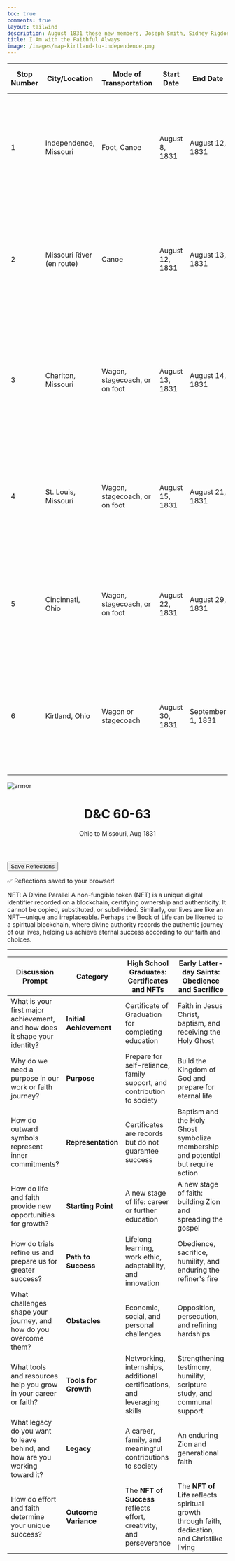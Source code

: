 ```yaml
---
toc: true
comments: true
layout: tailwind
description: August 1831 these new members, Joseph Smith, Sidney Rigdon, Oliver Cowdery, William W. Phelps, Sidney Gilbert, Samuel H. Smith, Reynolds Cahoon, Ezra Booth, Frederick G. Williams, Joseph Coe, are in travels back from Zion, Independence MO to Kirtland OH.
title: I Am with the Faithful Always 
image: /images/map-kirtland-to-independence.png
---
```


| **Stop Number** | **City/Location**         | **Mode of Transportation**     | **Start Date**    | **End Date**      | **Estimated Travel Time**                     | **Historical Context (Revelation)**                                                                                     |
|------------------|---------------------------|---------------------------------|-------------------|-------------------|-----------------------------------------------|-------------------------------------------------------------------------------------------------------------------------|
| 1                | Independence, Missouri   | Foot, Canoe                     | August 8, 1831    | August 12, 1831   | 4 days                                        | **D&C 60**: Commanded to preach the gospel; warned against idleness and fear. Many were instructed to travel two by two. |
| 2                | Missouri River (en route)| Canoe                           | August 12, 1831   | August 13, 1831   | 1 day                                        | **D&C 61**: Revelation about the dangers of the river and divine protection; groups disbanded, with some traveling on foot two by two. |
| 3                | Charlton, Missouri       | Wagon, stagecoach, or on foot   | August 13, 1831   | August 14, 1831   | 1 day                                        | **D&C 62**: The Prophet and his companions met elders traveling to Zion and were assured their testimonies were recorded in heaven. |
| 4                | St. Louis, Missouri      | Wagon, stagecoach, or on foot   | August 15, 1831   | August 21, 1831   | 6 days                                       | Preparation for the transition from river to land travel. No direct revelation recorded here, but preaching likely occurred. |
| 5                | Cincinnati, Ohio         | Wagon, stagecoach, or on foot   | August 22, 1831   | August 29, 1831   | 7 days                                        | Traveled northeast toward Kirtland; opportunity to preach and minister along the way. Some may have continued two by two. |
| 6                | Kirtland, Ohio           | Wagon or stagecoach             | August 30, 1831   | September 1, 1831 | 2 days                                        | **D&C 63**: Upon arrival in Kirtland, the Prophet received revelation concerning Zion, obedience, and blessings for the faithful. |


![armor]({{site.baseurl}}/images/map-kirtland-to-independence.png)

<div class="max-w-4xl mx-auto px-4 py-8">
    <header class="mb-6">
        <h1 class="text-3xl font-bold text-gray-900">D&C 60-63</h1>
        <p class="text-lg text-gray-600">Ohio to Missouri, Aug 1831</p>
    </header>
    <!-- Dynamic Sections Container -->
    <div id="sections-container"></div>
    <div class="text-center mt-10">
        <button onclick="saveReflections()" class="bg-blue-600 hover:bg-blue-700 text-white font-semibold py-2 px-6 rounded">Save Reflections</button>
        <p id="saved-msg" class="mt-4 text-green-600 hidden">✅ Reflections saved to your browser!</p>
    </div>
</div>

<script>
    // JSON Data for Sections
    const sectionsData = [
        {
            title: "📖 D&C 60 Dedication of the land and the temple site August 8, 1831.  These verses emphasize preaching, faithfulness, and overcoming fear in teaching",
            image: "{{site.baseurl}}/images/missouri-preaching.png",
            scriptures: [
                "“With some I am not well pleased, for they will not open their mouths” (D&C 60:2)",
                "“Joseph, Sydney, Oliver to preach in Cincinnati... in this place let them lift up their voice and declare my word with loud voices, without wrath or doubting, ... and your sins are forgiven you.” (D&C 60:6,7)",
                "“And let the residue take their journey from St. Louis, two by two, and preach the word, not in haste, ..., until they return to the churches from whence they came.” (D&C 60:8)",
                "“Behold, they have been sent to preach my gospel among the congregations of the wicked; ..., thus: Thou shalt not idle away thy time, neither shalt thou bury thy talent that it may not be known.” (D&C 60:13)"
            ],
            description: "The Lord calls His servants to open their mouths and preach the gospel. He emphasizes faithfulness and the need to testify of His truths.",
            reflectionPlaceholder: "How do I overcome fear and hesitation in sharing the gospel?"
        },
        {
            title: "📖 D&C 61 Prophet and ten elders had traveled down the Missouri River in canoes. A focus on dangers of the river journey, the Lord’s protection, and spiritual warnings.",
            image: "{{site.baseurl}}/images/missouri-canoe.png",
            scriptures: [
                "“The destroyer rideth upon the face of the waters” (D&C 61:19)",
                "“Let all men beware how they take my name in their lips” (D&C 61:2)",
                "“I, the Lord, have decreed and the destroyer hath no power upon the land” (D&C 61:14)"
            ],
            description: "The journey on the Missouri River highlights the dangers and the Lord’s protection. It teaches reliance on His guidance and respect for His name and commands.",
            reflectionPlaceholder: "How do I trust in the Lord during uncertain and dangerous times?"
        },
        {
            title: "📖 D&C 62 Prophet and his group, who were on their way from Independence to Kirtland, met several elders who were on their way to the land of Zion.  Theae scriptures reflect forgiveness, reassurance, and blessings for bearing testimony.",
            image: "{{site.baseurl}}/images/missouri-meeting-by-the-way.png",
            scriptures: [
                "“I, the Lord, forgive sins unto those who confess their sins before me” (D&C 62:3)",
                "“I am with you unto the end” (D&C 62:9)",
                "“Ye are blessed, for the testimony which ye have borne is recorded in heaven” (D&C 62:1)"
            ],
            description: "The Lord reassures and blesses His servants for their faithful testimonies. He provides strength and forgiveness as they continue their missions.",
            reflectionPlaceholder: "What blessings have I experienced from sharing my testimony?"
        },
        {
            title: "📖 D&C 63 The Prophet, Sidney Rigdon, and Oliver Cowdery had arrived in Kirtland on August 27 1831 from their visit to Missouri. These versus align with the themes of the law of the gospel (faith, repentance, baptism, gift of the Holy Ghost), chastity, consecration, and preparation for Zion",
            image: "{{site.baseurl}}/images/kirtland-temple-sunrise.jpg",
            scriptures: [
                "“But, behold, faith cometh not by signs, but signs follow those that believe.” (D&C 63:9)",
                "“Nevertheless, I give commandments, and many have turned away from my commandments and have not kept them. There were among you adulterers...” (D&C 63:13,14)",
                "“let him impart all the money which he can impart, to be sent up unto the land of Zion.  Behold, these things are in his own hands, let him do according to wisdom.” (D&C 63:43,44)",
                "“Let all men beware how they take my name in their lips” (D&C 63:61)",
            ],
            description: "The Lord’s requirements of His people include purity, consecration, and willingness to follow His path. He offers promises of Zion and eternal blessings to those who are faithful.",
            reflectionPlaceholder: "What does it mean to fully give my heart and mind to the Lord?"
        },
    ];

    // Function to generate a unique ID based on the title
    function generateId(title) {
        return `dc42-${title.toLowerCase().replace(/[^a-z0-9]+/g, "-").replace(/(^-|-$)/g, "")}`;
    }

    // Function to Render Sections Dynamically
    function renderSections() {
        const container = document.getElementById("sections-container");
        sectionsData.forEach(section => {
            const id = generateId(section.title); // Generate a unique ID for the section
            const scripturesHTML = section.scriptures
                .map(scripture => `<p class="mb-2 italic text-gray-700">${scripture}</p>`)
                .join("");

            const sectionHTML = `
                <section class="bg-gray-100 shadow rounded-xl p-6 mb-6">
                    ${section.image ? `<img src="${section.image}" alt="${section.title}" class="w-full h-48 object-cover rounded mb-4">` : ""}
                    <h2 class="text-xl font-semibold mb-2">${section.title}</h2>
                    ${scripturesHTML}
                    <p class="mb-4">${section.description}</p>
                    <label class="block mb-1 font-medium">Reflection:</label>
                    <textarea id="${id}" class="w-full p-2 border rounded" placeholder="${section.reflectionPlaceholder}"></textarea>
                </section>
            `;

            container.insertAdjacentHTML("beforeend", sectionHTML);
        });
    }

    // Load Reflections from Local Storage
    function loadReflections() {
        sectionsData.forEach(section => {
            const id = generateId(section.title); // Generate the same unique ID
            const saved = localStorage.getItem(id);
            if (saved) document.getElementById(id).value = saved;
        });
    }

    // Save Reflections to Local Storage
    function saveReflections() {
        sectionsData.forEach(section => {
            const id = generateId(section.title); // Generate the same unique ID
            const value = document.getElementById(id).value;
            localStorage.setItem(id, value);
        });
        const savedMsg = document.getElementById("saved-msg");
        savedMsg.classList.remove("hidden");
        setTimeout(() => savedMsg.classList.add("hidden"), 3000);
    }

    // Initialize the Page
    document.addEventListener("DOMContentLoaded", () => {
        renderSections();
        loadReflections();
    });
</script>

NFT: A Divine Parallel
A non-fungible token (NFT) is a unique digital identifier recorded on a blockchain, certifying ownership and authenticity. It cannot be copied, substituted, or subdivided. Similarly, our lives are like an NFT—unique and irreplaceable. Perhaps the Book of Life can be likened to a spiritual blockchain, where divine authority records the authentic journey of our lives, helping us achieve eternal success according to our faith and choices.

---

| **Discussion Prompt**                                      | **Category**               | **High School Graduates: Certificates and NFTs**                                  | **Early Latter-day Saints: Obedience and Sacrifice**                                |
|------------------------------------------------------------|----------------------------|-----------------------------------------------------------------------------------|------------------------------------------------------------------------------------|
| What is your first major achievement, and how does it shape your identity? | **Initial Achievement**    | Certificate of Graduation for completing education                                | Faith in Jesus Christ, baptism, and receiving the Holy Ghost                       |
| Why do we need a purpose in our work or faith journey?     | **Purpose**                | Prepare for self-reliance, family support, and contribution to society            | Build the Kingdom of God and prepare for eternal life                              |
| How do outward symbols represent inner commitments?        | **Representation**         | Certificates are records but do not guarantee success                            | Baptism and the Holy Ghost symbolize membership and potential but require action    |
| How do life and faith provide new opportunities for growth? | **Starting Point**         | A new stage of life: career or further education                                  | A new stage of faith: building Zion and spreading the gospel                        |
| How do trials refine us and prepare us for greater success? | **Path to Success**        | Lifelong learning, work ethic, adaptability, and innovation                       | Obedience, sacrifice, humility, and enduring the refiner's fire                    |
| What challenges shape your journey, and how do you overcome them? | **Obstacles**              | Economic, social, and personal challenges                                         | Opposition, persecution, and refining hardships                                    |
| What tools and resources help you grow in your career or faith? | **Tools for Growth**       | Networking, internships, additional certifications, and leveraging skills         | Strengthening testimony, humility, scripture study, and communal support           |
| What legacy do you want to leave behind, and how are you working toward it? | **Legacy**                 | A career, family, and meaningful contributions to society                         | An enduring Zion and generational faith                                            |
| How do effort and faith determine your unique success?     | **Outcome Variance**       | The **NFT of Success** reflects effort, creativity, and perseverance              | The **NFT of Life** reflects spiritual growth through faith, dedication, and Christlike living |
